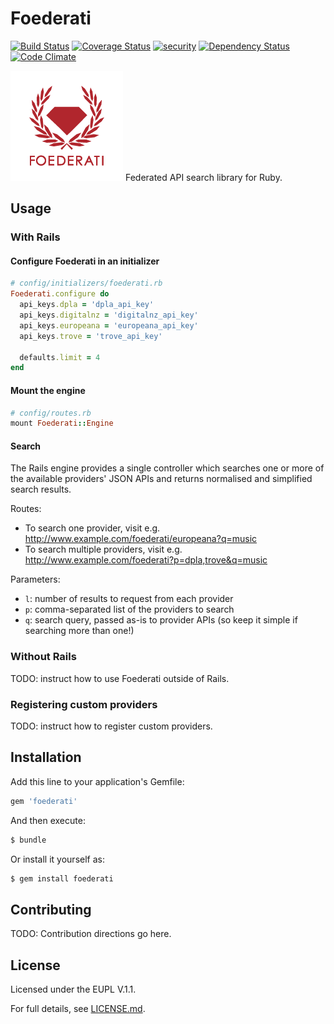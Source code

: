 # Foederati

[![Build Status](https://travis-ci.org/europeana/foederati.svg?branch=develop)](https://travis-ci.org/europeana/foederati) [![Coverage Status](https://coveralls.io/repos/github/europeana/foederati/badge.svg?branch=develop)](https://coveralls.io/github/europeana/foederati?branch=develop) [![security](https://hakiri.io/github/europeana/foederati/develop.svg)](https://hakiri.io/github/europeana/foederati/develop) [![Dependency Status](https://gemnasium.com/europeana/foederati.svg)](https://gemnasium.com/europeana/foederati) [![Code Climate](https://codeclimate.com/github/europeana/foederati/badges/gpa.svg)](https://codeclimate.com/github/codeclimate/codeclimate)

![Foederati: ](app/assets/images/foederati/logo.png "Foederati")
Federated API search library for Ruby.

## Usage

### With Rails

#### Configure Foederati in an initializer
```ruby
# config/initializers/foederati.rb
Foederati.configure do
  api_keys.dpla = 'dpla_api_key'
  api_keys.digitalnz = 'digitalnz_api_key'
  api_keys.europeana = 'europeana_api_key'
  api_keys.trove = 'trove_api_key'

  defaults.limit = 4
end
```

#### Mount the engine
```ruby
# config/routes.rb
mount Foederati::Engine
```

#### Search

The Rails engine provides a single controller which searches one or more of the
available providers' JSON APIs and returns normalised and simplified search
results.

Routes:
* To search one provider, visit e.g. http://www.example.com/foederati/europeana?q=music
* To search multiple providers, visit e.g. http://www.example.com/foederati?p=dpla,trove&q=music

Parameters:
* `l`: number of results to request from each provider
* `p`: comma-separated list of the providers to search
* `q`: search query, passed as-is to provider APIs (so keep it simple if
  searching more than one!)


### Without Rails

TODO: instruct how to use Foederati outside of Rails.

### Registering custom providers

TODO: instruct how to register custom providers.

## Installation
Add this line to your application's Gemfile:

```ruby
gem 'foederati'
```

And then execute:
```bash
$ bundle
```

Or install it yourself as:
```bash
$ gem install foederati
```

## Contributing
TODO: Contribution directions go here.

## License
Licensed under the EUPL V.1.1.

For full details, see [LICENSE.md](LICENSE.md).
